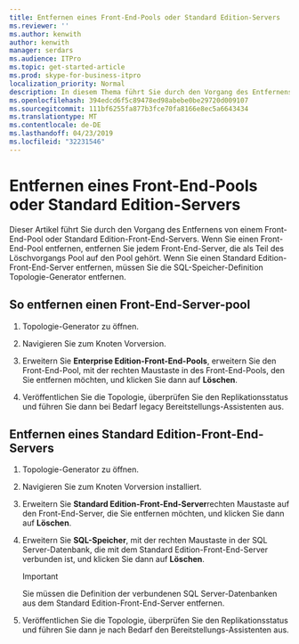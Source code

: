 ```yaml
---
title: Entfernen eines Front-End-Pools oder Standard Edition-Servers
ms.reviewer: ''
ms.author: kenwith
author: kenwith
manager: serdars
ms.audience: ITPro
ms.topic: get-started-article
ms.prod: skype-for-business-itpro
localization_priority: Normal
description: In diesem Thema führt Sie durch den Vorgang des Entfernens von einem Front-End-Pool oder Standard Edition-Front-End-Servers. Wenn Sie einen Front-End-Pool entfernen, entfernen Sie jedem Front-End-Server, die als Teil des Löschvorgangs Pool auf den Pool gehört. Wenn Sie einen Standard Edition-Front-End-Server entfernen, müssen Sie die SQL-Speicher-Definition Topologie-Generator entfernen.
ms.openlocfilehash: 394edcd6f5c89478ed98abebe0be29720d009107
ms.sourcegitcommit: 111bf6255fa877b3fce70fa8166e8ec5a6643434
ms.translationtype: MT
ms.contentlocale: de-DE
ms.lasthandoff: 04/23/2019
ms.locfileid: "32231546"
---
```

# <a name="remove-front-end-pool-or-standard-edition-server"></a>Entfernen eines Front-End-Pools oder Standard Edition-Servers

Dieser Artikel führt Sie durch den Vorgang des Entfernens von einem Front-End-Pool oder Standard Edition-Front-End-Servers. Wenn Sie einen Front-End-Pool entfernen, entfernen Sie jedem Front-End-Server, die als Teil des Löschvorgangs Pool auf den Pool gehört. Wenn Sie einen Standard Edition-Front-End-Server entfernen, müssen Sie die SQL-Speicher-Definition Topologie-Generator entfernen.
  
## <a name="to-remove-a-front-end-server-pool"></a>So entfernen einen Front-End-Server-pool

1. Topologie-Generator zu öffnen.
    
2. Navigieren Sie zum Knoten Vorversion.
    
3. Erweitern Sie **Enterprise Edition-Front-End-Pools**, erweitern Sie den Front-End-Pool, mit der rechten Maustaste in des Front-End-Pools, den Sie entfernen möchten, und klicken Sie dann auf **Löschen**.
    
4. Veröffentlichen Sie die Topologie, überprüfen Sie den Replikationsstatus und führen Sie dann bei Bedarf legacy Bereitstellungs-Assistenten aus. 
    
## <a name="to-remove-a-standard-edition-front-end-server"></a>Entfernen eines Standard Edition-Front-End-Servers

1. Topologie-Generator zu öffnen.
    
2. Navigieren Sie zum Knoten Vorversion installiert.
    
3. Erweitern Sie **Standard Edition-Front-End-Server**rechten Maustaste auf den Front-End-Server, die Sie entfernen möchten, und klicken Sie dann auf **Löschen**.
    
4. Erweitern Sie **SQL-Speicher**, mit der rechten Maustaste in der SQL Server-Datenbank, die mit dem Standard Edition-Front-End-Server verbunden ist, und klicken Sie dann auf **Löschen**.
    
    > [!IMPORTANT]
    > Sie müssen die Definition der verbundenen SQL Server-Datenbanken aus dem Standard Edition-Front-End-Server entfernen. 
  
5. Veröffentlichen Sie die Topologie, überprüfen Sie den Replikationsstatus und führen Sie dann je nach Bedarf den Bereitstellungs-Assistenten aus. 
    

